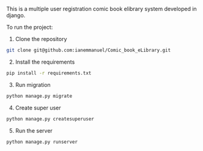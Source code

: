 

This is a multiple user registration comic book elibrary system developed in django.



To run the project:
1. Clone the repository
```bash
git clone git@github.com:ianemmanuel/Comic_book_eLibrary.git
```
2. Install the requirements
```bash
pip install -r requirements.txt
```
3. Run migration
```bash
python manage.py migrate
```
4. Create super user
```bash
python manage.py createsuperuser
```
5. Run the server
```bash
python manage.py runserver
```
